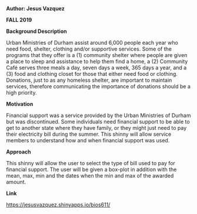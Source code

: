 **Author: Jesus Vazquez**

**FALL 2019**

**Background Description**

Urban Ministries of Durham assist around 6,000 people each year who need food, shelter, clothing and/or supportive services. Some of the programs that they offer is a (1) community shelter where people are given a place to sleep and assistance to help them find a home, a (2) Community Café serves three meals a day, seven days a week, 365 days a year, and a (3) food and clothing closet for those that either need food or clothing. Donations, just to as any homeless shelter, are important to maintain services, therefore communicating the importance of donations should be a high priority.

**Motivation**

Financial support was a service provided by the Urban Ministries of Durham but was discontinued. Some individuals need financial support to be able to get to another state where they have family, or they might just need to pay their electricity bill during the summer. This shinny will allow service members to understand how and when financial support was used. 

**Approach**

This shinny will allow the user to select the type of bill used to pay for financial support. The user will be given a box-plot in addition with the mean, max, min and the dates when the min and max of the awarded amount.  

**Link**

https://jesusvazquez.shinyapps.io/bios611/
